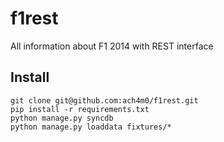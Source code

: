 f1rest
========

All information about F1 2014 with REST interface


Install
-------

```
git clone git@github.com:ach4m0/f1rest.git
pip install -r requirements.txt
python manage.py syncdb
python manage.py loaddata fixtures/*
```

